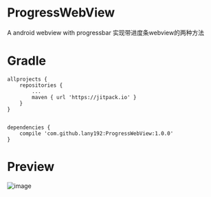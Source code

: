 # ProgressWebView
A android webview with progressbar
实现带进度条webview的两种方法
# Gradle
    allprojects {
        repositories {
            ...
            maven { url 'https://jitpack.io' }
        }
    }
   
   
   	dependencies {
   	    compile 'com.github.lany192:ProgressWebView:1.0.0'
   	}
   	
# Preview
![image](https://github.com/lany192/ProgressWebView/raw/master/preview/pic.png)